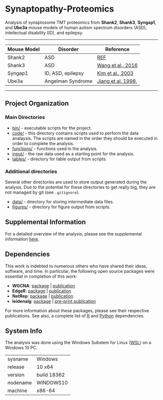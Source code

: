 # Synaptopathy-Proteomics

Analysis of synaptosome TMT proteomics from __Shank2__, __Shank3__, 
__Syngap1__, and __Ube3a__ mouse models of human autism spectrum disorders 
(ASD), intellectual disability (ID), and epilepsy. 

-------------------------------------------------------------------------------

| Mouse Model | Disorder | Reference |
| ---         | ---      | --- |
| Shank2      | ASD      | [REF](url) |
| Shank3      | ASD      | [Wang et al., 2016](https://www.ncbi.nlm.nih.gov/pubmed/27161151) |
| Syngap1     | ID, ASD, epilepsy |[Kim et al., 2003](https://www.ncbi.nlm.nih.gov/pubmed/12598599) |
| Ube3a       | Angelman Syndrome | [Jiang et al. 1998,](https://www.ncbi.nlm.nih.gov/pubmed/9808466) |

-------------------------------------------------------------------------------

## Project Organization
### Main Directories
* [bin/](https://github.com/twesleyb/Synaptopathy-Proteomics/tree/master/bin) - executable scripts for the project.
* [code/](https://github.com/twesleyb/Synaptopathy-Proteomics/tree/master/code) - this directory contains scripts used to perform the data analaysis. The scripts are named in the order they should be executed in order to complete the analysis. 
* [functions/](https://github.com/twesleyb/Synaptopathy-Proteomics/tree/master/functions) - functions used in the analysis.
* [input/](https://github.com/twesleyb/Synaptopathy-Proteomics/tree/master/input) - the raw data used as a starting point for the analysis.
* [tables/](https://github.com/twesleyb/Synaptopathy-Proteomics/tree/master/tables) - directory for table output from scripts. 

### Additional directories
Several other directories are used to store output generated during the analysis. 
Due to the potential for these directories to get really big, they are not 
managed by git (see `.gitignore`).
* [data/](https://github.com/twesleyb/Synaptopathy-Proteomics/tree/master/data) - directory for storing intermediate data files.
* [figures/](https://github.com/twesleyb/Synaptopathy-Proteomics/tree/master/figures) - directory for figure output from scripts.

## Supplemental Information
For a detailed overview of the analysis, please see the supplemental information [here](https://github.com/twesleyb/Synaptopathy-Proteomics/tree/master/code/README.md).

## Dependencies
This work is indebted to numerous others who have shared their ideas, software,
and time. In particular, the following open source packages were essential in 
completion of this work:
* __WGCNA__: [package](https://cran.r-project.org/web/packages/WGCNA/index.html) | [publication](https://www.ncbi.nlm.nih.gov/pubmed/19114008)
* __EdgeR__: [package](https://bioconductor.org/packages/release/bioc/html/edgeR.html) | [publication](https://www.ncbi.nlm.nih.gov/pubmed/19910308)
* __NetRep__: [package](https://cran.rstudio.com/web/packages/NetRep/index.html) | [publication](https://www.ncbi.nlm.nih.gov/pubmed/27467248)
* __leidenalg__: [package](https://pypi.org/project/leidenalg/) | [pre-print publication](https://arxiv.org/abs/1810.08473)  

For more information about these packages, please see their respective publications. 
See also, a complete list of [R](https://github.com/twesleyb/Synaptopathy-Proteomics/blob/master/bin/r_requirements.txt) and 
[Python](https://github.com/twesleyb/Synaptopathy-Proteomics/blob/master/bin/python_requirements.txt) dependencies. 

## System Info
The analysis was done using the Windows Substem for Linux ([WSL](https://docs.microsoft.com/en-us/windows/wsl/install-win10)) on a Windows 10 PC. 

|     |     |
| --- | --- |
| sysname | Windows |
| release | 10 x64 |
| version | build 18362 |
| nodename | WINDOWS10 | 
| machine | x86-64 | 
